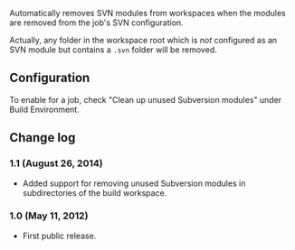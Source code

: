Automatically removes SVN modules from workspaces when the modules are
removed from the job's SVN configuration.

Actually, any folder in the workspace root which is *not* configured as
an SVN module but contains a `.svn` folder will be removed.

## Configuration

To enable for a job, check "Clean up unused Subversion modules" under
Build Environment.

## Change log

### 1.1 (August 26, 2014)

-   Added support for removing unused Subversion modules in
    subdirectories of the build workspace.

### 1.0 (May 11, 2012)

-   First public release.
